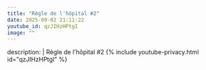 ```yaml
---
title: "Règle de l'hôpital #2"
date: 2025-09-02 21:11:22 
youtube_id: qzJIHzHPtgI
image: ""
---
```

description: |
  Règle de l'hôpital #2
{% include youtube-privacy.html id="qzJIHzHPtgI" %}
